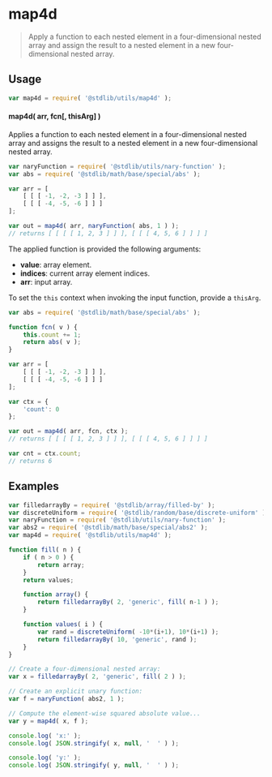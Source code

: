 <!--

@license Apache-2.0

Copyright (c) 2021 The Stdlib Authors.

Licensed under the Apache License, Version 2.0 (the "License");
you may not use this file except in compliance with the License.
You may obtain a copy of the License at

   http://www.apache.org/licenses/LICENSE-2.0

Unless required by applicable law or agreed to in writing, software
distributed under the License is distributed on an "AS IS" BASIS,
WITHOUT WARRANTIES OR CONDITIONS OF ANY KIND, either express or implied.
See the License for the specific language governing permissions and
limitations under the License.

-->

# map4d

> Apply a function to each nested element in a four-dimensional nested array and assign the result to a nested element in a new four-dimensional nested array.

<!-- Section to include introductory text. Make sure to keep an empty line after the intro `section` element and another before the `/section` close. -->

<section class="intro">

</section>

<!-- /.intro -->

<!-- Package usage documentation. -->

<section class="usage">

## Usage

```javascript
var map4d = require( '@stdlib/utils/map4d' );
```

#### map4d( arr, fcn\[, thisArg] )

Applies a function to each nested element in a four-dimensional nested array and assigns the result to a nested element in a new four-dimensional nested array.

```javascript
var naryFunction = require( '@stdlib/utils/nary-function' );
var abs = require( '@stdlib/math/base/special/abs' );

var arr = [
    [ [ [ -1, -2, -3 ] ] ],
    [ [ [ -4, -5, -6 ] ] ]
];

var out = map4d( arr, naryFunction( abs, 1 ) );
// returns [ [ [ [ 1, 2, 3 ] ] ], [ [ [ 4, 5, 6 ] ] ] ]
```

The applied function is provided the following arguments:

-   **value**: array element.
-   **indices**: current array element indices.
-   **arr**: input array.

To set the `this` context when invoking the input function, provide a `thisArg`.

<!-- eslint-disable no-invalid-this -->

```javascript
var abs = require( '@stdlib/math/base/special/abs' );

function fcn( v ) {
    this.count += 1;
    return abs( v );
}

var arr = [
    [ [ [ -1, -2, -3 ] ] ],
    [ [ [ -4, -5, -6 ] ] ]
];

var ctx = {
    'count': 0
};

var out = map4d( arr, fcn, ctx );
// returns [ [ [ [ 1, 2, 3 ] ] ], [ [ [ 4, 5, 6 ] ] ] ]

var cnt = ctx.count;
// returns 6
```

</section>

<!-- /.usage -->

<!-- Package usage notes. Make sure to keep an empty line after the `section` element and another before the `/section` close. -->

<section class="notes">

</section>

<!-- /.notes -->

<!-- Package usage examples. -->

<section class="examples">

## Examples

<!-- eslint no-undef: "error" -->

```javascript
var filledarrayBy = require( '@stdlib/array/filled-by' );
var discreteUniform = require( '@stdlib/random/base/discrete-uniform' ).factory;
var naryFunction = require( '@stdlib/utils/nary-function' );
var abs2 = require( '@stdlib/math/base/special/abs2' );
var map4d = require( '@stdlib/utils/map4d' );

function fill( n ) {
    if ( n > 0 ) {
        return array;
    }
    return values;

    function array() {
        return filledarrayBy( 2, 'generic', fill( n-1 ) );
    }

    function values( i ) {
        var rand = discreteUniform( -10*(i+1), 10*(i+1) );
        return filledarrayBy( 10, 'generic', rand );
    }
}

// Create a four-dimensional nested array:
var x = filledarrayBy( 2, 'generic', fill( 2 ) );

// Create an explicit unary function:
var f = naryFunction( abs2, 1 );

// Compute the element-wise squared absolute value...
var y = map4d( x, f );

console.log( 'x:' );
console.log( JSON.stringify( x, null, '  ' ) );

console.log( 'y:' );
console.log( JSON.stringify( y, null, '  ' ) );
```

</section>

<!-- /.examples -->

<!-- Section to include cited references. If references are included, add a horizontal rule *before* the section. Make sure to keep an empty line after the `section` element and another before the `/section` close. -->

<section class="references">

</section>

<!-- /.references -->

<!-- Section for related `stdlib` packages. Do not manually edit this section, as it is automatically populated. -->

<section class="related">

</section>

<!-- /.related -->

<!-- Section for all links. Make sure to keep an empty line after the `section` element and another before the `/section` close. -->

<section class="links">

</section>

<!-- /.links -->
